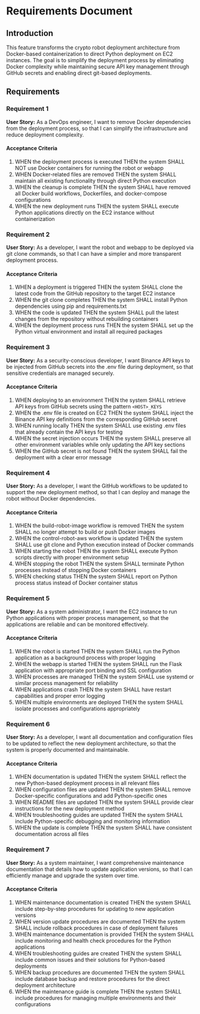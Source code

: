 # Requirements Document

## Introduction

This feature transforms the crypto robot deployment architecture from Docker-based containerization to direct Python deployment on EC2 instances. The goal is to simplify the deployment process by eliminating Docker complexity while maintaining secure API key management through GitHub secrets and enabling direct git-based deployments.

## Requirements

### Requirement 1

**User Story:** As a DevOps engineer, I want to remove Docker dependencies from the deployment process, so that I can simplify the infrastructure and reduce deployment complexity.

#### Acceptance Criteria

1. WHEN the deployment process is executed THEN the system SHALL NOT use Docker containers for running the robot or webapp
2. WHEN Docker-related files are removed THEN the system SHALL maintain all existing functionality through direct Python execution
3. WHEN the cleanup is complete THEN the system SHALL have removed all Docker build workflows, Dockerfiles, and docker-compose configurations
4. WHEN the new deployment runs THEN the system SHALL execute Python applications directly on the EC2 instance without containerization

### Requirement 2

**User Story:** As a developer, I want the robot and webapp to be deployed via git clone commands, so that I can have a simpler and more transparent deployment process.

#### Acceptance Criteria

1. WHEN a deployment is triggered THEN the system SHALL clone the latest code from the GitHub repository to the target EC2 instance
2. WHEN the git clone completes THEN the system SHALL install Python dependencies using pip and requirements.txt
3. WHEN the code is updated THEN the system SHALL pull the latest changes from the repository without rebuilding containers
4. WHEN the deployment process runs THEN the system SHALL set up the Python virtual environment and install all required packages

### Requirement 3

**User Story:** As a security-conscious developer, I want Binance API keys to be injected from GitHub secrets into the .env file during deployment, so that sensitive credentials are managed securely.

#### Acceptance Criteria

1. WHEN deploying to an environment THEN the system SHALL retrieve API keys from GitHub secrets using the pattern `<HOST>_KEYS`
2. WHEN the .env file is created on EC2 THEN the system SHALL inject the Binance API key definitions from the corresponding GitHub secret
3. WHEN running locally THEN the system SHALL use existing .env files that already contain the API keys for testing
4. WHEN the secret injection occurs THEN the system SHALL preserve all other environment variables while only updating the API key sections
5. WHEN the GitHub secret is not found THEN the system SHALL fail the deployment with a clear error message

### Requirement 4

**User Story:** As a developer, I want the GitHub workflows to be updated to support the new deployment method, so that I can deploy and manage the robot without Docker dependencies.

#### Acceptance Criteria

1. WHEN the build-robot-image workflow is removed THEN the system SHALL no longer attempt to build or push Docker images
2. WHEN the control-robot-aws workflow is updated THEN the system SHALL use git clone and Python execution instead of Docker commands
3. WHEN starting the robot THEN the system SHALL execute Python scripts directly with proper environment setup
4. WHEN stopping the robot THEN the system SHALL terminate Python processes instead of stopping Docker containers
5. WHEN checking status THEN the system SHALL report on Python process status instead of Docker container status

### Requirement 5

**User Story:** As a system administrator, I want the EC2 instance to run Python applications with proper process management, so that the applications are reliable and can be monitored effectively.

#### Acceptance Criteria

1. WHEN the robot is started THEN the system SHALL run the Python application as a background process with proper logging
2. WHEN the webapp is started THEN the system SHALL run the Flask application with appropriate port binding and SSL configuration
3. WHEN processes are managed THEN the system SHALL use systemd or similar process management for reliability
4. WHEN applications crash THEN the system SHALL have restart capabilities and proper error logging
5. WHEN multiple environments are deployed THEN the system SHALL isolate processes and configurations appropriately

### Requirement 6

**User Story:** As a developer, I want all documentation and configuration files to be updated to reflect the new deployment architecture, so that the system is properly documented and maintainable.

#### Acceptance Criteria

1. WHEN documentation is updated THEN the system SHALL reflect the new Python-based deployment process in all relevant files
2. WHEN configuration files are updated THEN the system SHALL remove Docker-specific configurations and add Python-specific ones
3. WHEN README files are updated THEN the system SHALL provide clear instructions for the new deployment method
4. WHEN troubleshooting guides are updated THEN the system SHALL include Python-specific debugging and monitoring information
5. WHEN the update is complete THEN the system SHALL have consistent documentation across all files

### Requirement 7

**User Story:** As a system maintainer, I want comprehensive maintenance documentation that details how to update application versions, so that I can efficiently manage and upgrade the system over time.

#### Acceptance Criteria

1. WHEN maintenance documentation is created THEN the system SHALL include step-by-step procedures for updating to new application versions
2. WHEN version update procedures are documented THEN the system SHALL include rollback procedures in case of deployment failures
3. WHEN maintenance documentation is provided THEN the system SHALL include monitoring and health check procedures for the Python applications
4. WHEN troubleshooting guides are created THEN the system SHALL include common issues and their solutions for Python-based deployments
5. WHEN backup procedures are documented THEN the system SHALL include database backup and restore procedures for the direct deployment architecture
6. WHEN the maintenance guide is complete THEN the system SHALL include procedures for managing multiple environments and their configurations